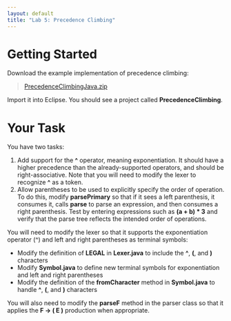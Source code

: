 ```yaml
---
layout: default
title: "Lab 5: Precedence Climbing"
---
```


Getting Started
===============

Download the example implementation of precedence climbing:

> [PrecedenceClimbingJava.zip](../lectures/PrecedenceClimbingJava.zip)

Import it into Eclipse.  You should see a project called **PrecedenceClimbing**.

Your Task
=========

You have two tasks:

1.  Add support for the **\^** operator, meaning exponentiation. It should have a higher precedence than the already-supported operators, and should be right-associative. Note that you will need to modify the lexer to recognize **\^** as a token.
2.  Allow parentheses to be used to explicitly specify the order of operation. To do this, modify **parsePrimary** so that if it sees a left parenthesis, it consumes it, calls **parse** to parse an expression, and then consumes a right parenthesis. Test by entering expressions such as **(a + b) \* 3** and verify that the parse tree reflects the intended order of operations.

You will need to modify the lexer so that it supports the exponentiation operator (^) and left and right parentheses as terminal symbols:

* Modify the definition of **LEGAL** in **Lexer.java** to include the **^**, **(**, and **)** characters
* Modify **Symbol.java** to define new terminal symbols for exponentiation and left and right parentheses
* Modify the definition of the **fromCharacter** method in **Symbol.java** to handle **^**, **(**, and **)** characters

You will also need to modify the **parseF** method in the parser class so that it applies the **F &rarr; ( E )** production when appropriate.
